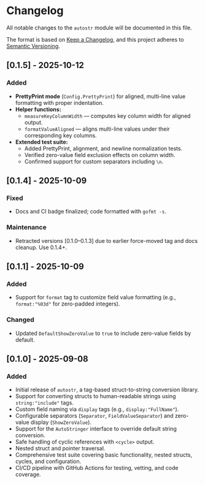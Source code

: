 # Changelog

All notable changes to the `autostr` module will be documented in this file.

The format is based on [Keep a Changelog](https://keepachangelog.com/en/1.0.0/), and this project adheres to [Semantic Versioning](https://semver.org/spec/v2.0.0.html).

## [0.1.5] - 2025-10-12

### Added
- **PrettyPrint mode** (`Config.PrettyPrint`) for aligned, multi-line value formatting with proper indentation.
- **Helper functions:**
  - `measureKeyColumnWidth` — computes key column width for aligned output.
  - `formatValueAligned` — aligns multi-line values under their corresponding key columns.
- **Extended test suite:**
  - Added PrettyPrint, alignment, and newline normalization tests.
  - Verified zero-value field exclusion effects on column width.
  - Confirmed support for custom separators including `\n`.

## [0.1.4] - 2025-10-09
### Fixed
- Docs and CI badge finalized; code formatted with `gofmt -s`.
### Maintenance
- Retracted versions [0.1.0–0.1.3] due to earlier force-moved tag and docs cleanup. Use 0.1.4+.

## [0.1.1] - 2025-10-09

### Added
- Support for `format` tag to customize field value formatting (e.g., `format:"%03d"` for zero-padded integers).

### Changed
- Updated `DefaultShowZeroValue` to `true` to include zero-value fields by default.

## [0.1.0] - 2025-09-08

### Added
- Initial release of `autostr`, a tag-based struct-to-string conversion library.
- Support for converting structs to human-readable strings using `string:"include"` tags.
- Custom field naming via `display` tags (e.g., `display:"FullName"`).
- Configurable separators (`Separator`, `FieldValueSeparator`) and zero-value display (`ShowZeroValue`).
- Support for the `AutoStringer` interface to override default string conversion.
- Safe handling of cyclic references with `<cycle>` output.
- Nested struct and pointer traversal.
- Comprehensive test suite covering basic functionality, nested structs, cycles, and configuration.
- CI/CD pipeline with GitHub Actions for testing, vetting, and code coverage.